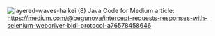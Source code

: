 ![layered-waves-haikei (8)](https://github.com/user-attachments/assets/235dfa86-fe2e-4409-8b6c-9df024029f52)
Java Code for Medium article: https://medium.com/@begunova/intercept-requests-responses-with-selenium-webdriver-bidi-protocol-a76578458646


